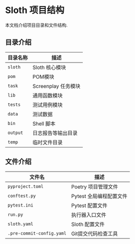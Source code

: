 # Sloth 项目结构

本文档介绍项目目录和文件结构.

## 目录介绍

| 目录名称   | 描述  |
|---|---|
| `sloth`  | Sloth 核心模块  |
| `pom`  | POM模块  |
| `task`  | Screenplay 任务模块  |
| `lib`  | 通用函数模块  |
| `tests`  | 测试用例模块  |
| `data`  | 测试数据  |
| `bin`  | Shell 脚本  |
| `output`  | 日志报告等输出目录  |
| `temp`  | 临时文件目录  |

## 文件介绍

| 文件名   | 描述  |
|---|---|
| `pyproject.toml`  | Poetry 项目管理文件  |
| `conftest.py`  | Pytest 全局编程配置文件  |
| `pytest.ini`  | Pytest 配置文件  |
| `run.py`  | 执行器入口文件  |
| `sloth.yaml`  | Sloth 配置文件  |
| `.pre-commit-config.yaml`  | Git提交代码检查工具  |
